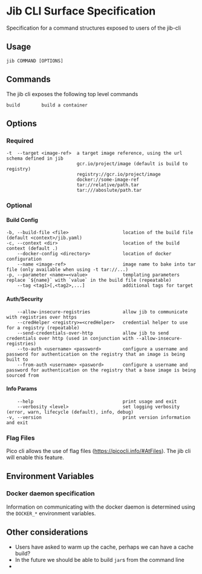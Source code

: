 # Jib CLI Surface Specification

Specification for a command structures exposed to users of the jib-cli

## Usage
`jib COMMAND [OPTIONS]`

## Commands

The jib cli exposes the following top level commands
```
build        build a container
```

## Options

### Required
```
-t  --target <image-ref>  a target image reference, using the url schema defined in jib
                          gcr.io/project/image (default is build to registry)
                          registry://gcr.io/project/image
                          docker://some-image-ref
                          tar://relative/path.tar
                          tar:///aboslute/path.tar
```

### Optional


#### Build Config
```
-b, --build-file <file>                    location of the build file (default <context>/jib.yaml)
-c, --context <dir>                        location of the build context (default .)
    --docker-config <directory>            location of docker configuration
    --name <image-ref>                     image name to bake into tar file (only available when using -t tar://...)
-p, --parameter <name>=<value>             templating parameters replace `${name}` with `value` in the build file (repeatable)
    --tag <tag1>[,<tag2>,...]              additional tags for target
```

#### Auth/Security
```
    --allow-insecure-registries            allow jib to communicate with registries over https
    --credHelper <registry>=<credHelper>   credential helper to use for a registry (repeatable)
    --send-credentials-over-http           allow jib to send credentials over http (used in conjunction with --allow-insecure-registries)
    --to-auth <username> <password>        configure a username and password for authentication on the registry that an image is being built to
    --from-auth <username> <pasword>       configure a username and password for authentication on the registry that a base image is being sourced from
```

#### Info Params
```
    --help                                 print usage and exit
    --verbosity <level>                    set logging verbosity (error, warn, lifecycle (default), info, debug)
-v, --version                              print version information and exit 
```

### Flag Files

Pico cli allows the use of flag files (https://picocli.info/#AtFiles). The jib cli will enable this feature.

## Environment Variables

### Docker daemon specification

Information on communicating with the docker daemon is determined using the `DOCKER_*` environment variables.

## Other considerations

- Users have asked to warm up the cache, perhaps we can have a cache build?
- In the future we should be able to build `jar`s from the command line
- 

